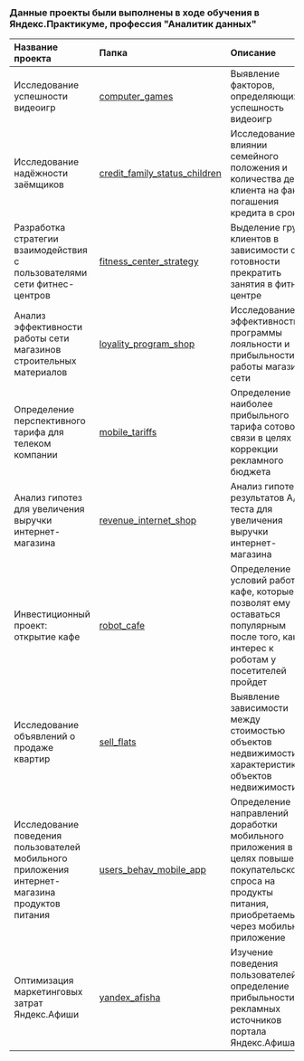 ﻿### Данные проекты были выполнены в ходе обучения в Яндекс.Практикуме, профессия "Аналитик данных"


| Название проекта      | Папка                  | Описание                                                    | Используемые библиотеки  |
| :-------------------- | :--------------------- | :---------------------------------------------------------- | :----------------------- |
| Исследование успешности видеоигр|  [computer_games](https://github.com/konstkk/konstkk/tree/main/computer_games)|Выявление факторов, определяющих успешность видеоигр       | pandas, numpy, matplotlib|
| Исследование надёжности заёмщиков |  [credit_family_status_children](https://github.com/konstkk/konstkk/tree/main/credit_family_status_children)   | Исследование о влиянии семейного положения и количества детей клиента на факт погашения кредита в срок   | pandas, pymystem3 |
| Разработка стратегии взаимодействия с пользователями сети фитнес-центров| [fitness_center_strategy](https://github.com/konstkk/konstkk/tree/main/fitness_center_strategy) | Выделение групп клиентов в зависимости от готовности прекратить занятия в фитнес-центре | pandas, numpy, matplotlib, seaborn, scipy, sklearn|
| Анализ эффективности работы сети магазинов строительных материалов |  [loyality_program_shop](https://github.com/konstkk/konstkk/tree/main/loyality_program_shop) | Исследование эффективности программы лояльности и прибыльности работы магазинов сети          | pandas, numpy, matplotlib, seaborn, scipy|
| Определение перспективного тарифа для телеком компании|  [mobile_tariffs](https://github.com/konstkk/konstkk/tree/main/mobile_tariffs)  | Определение наиболее прибыльного тарифа сотовой связи в целях коррекции рекламного бюджета     | pandas                   |
| Анализ гипотез для увеличения выручки интернет-магазина|  [revenue_internet_shop](https://github.com/konstkk/konstkk/tree/main/revenue_internet_shop) | Анализ гипотез и результатов А/В-теста для увеличения выручки интернет-магазина       | pandas, numpy, matplotlib, seaborn, scipy    |
| Инвестиционный проект: открытие кафе|  [robot_cafe](https://github.com/konstkk/konstkk/tree/main/robot_cafe)   | Определение условий работы кафе, которые позволят ему оставаться популярным после того, как интерес к роботам у посетителей пройдет     | pandas, numpy, matplotlib, seaborn |
| Исследование объявлений о продаже квартир | [sell_flats](https://github.com/konstkk/konstkk/tree/main/sell_flats)   | Выявление зависимости между стоимостью объектов недвижимости и характеристиками объектов недвижимости| pandas                   |
| Исследование поведения пользователей мобильного приложения интернет-магазина продуктов питания|  [users_behav_mobile_app](https://github.com/konstkk/konstkk/tree/main/users_behav_mobile_app)| Определение направлений доработки мобильного приложения в целях повышения покупательского спроса на продукты питания, приобретаемые через мобильное приложение  | pandas, numpy, matplotlib, seaborn, scipy |
| Оптимизация маркетинговых затрат Яндекс.Афиши |  [yandex_afisha](https://github.com/konstkk/konstkk/tree/main/yandex_afisha)    | Изучение поведения пользователей и определение прибыльности рекламных источников портала Яндекс.Афиша| pandas, numpy, matplotlib, seaborn   |
